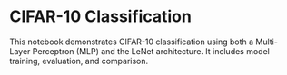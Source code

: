 # CIFAR-10 Classification
This notebook demonstrates CIFAR-10 classification using both a Multi-Layer Perceptron (MLP) and the LeNet architecture. It includes model training, evaluation, and comparison.
